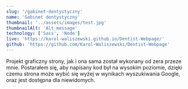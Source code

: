 ```yaml
---
slug: '/gabinet-dentystyczny'
name: 'Gabinet dentystyczny'
thumbnail: '../assets/images/test.jpg'
thumbnailAlt: 'Alt message'
technology: ['Sass', 'Node']
live: 'https://karol-waliszewski.github.io/Dentist-Webpage/'
github: 'https://github.com/Karol-Waliszewski/Dentist-Webpage'
---
```


Projekt graficzny strony, jak i ona sama został wykonany od zera przeze mnie. Postarałem się, aby napisany kod był na wysokim poziomie, dzięki czemu strona może wybić się wyżej w wynikach wyszukiwania Google, oraz jest dostępna dla niewidomych.
